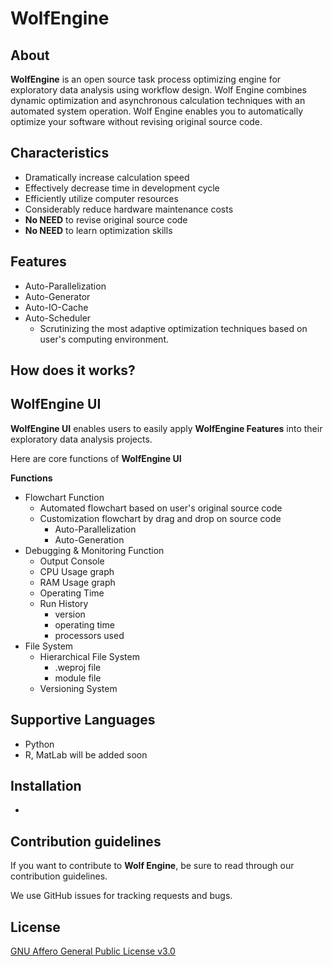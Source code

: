# WolfEngine
## About
**WolfEngine** is an open source task process optimizing engine for exploratory data analysis using workflow design. 
Wolf Engine combines dynamic optimization and asynchronous calculation techniques with an automated system operation. Wolf Engine enables you to automatically optimize your software without revising original source code.

## Characteristics
* Dramatically increase calculation speed 
* Effectively decrease time in development cycle
* Efficiently utilize computer resources 
* Considerably reduce hardware maintenance costs
* **No NEED** to revise original source code 
* **No NEED** to learn optimization skills 

## Features
* Auto-Parallelization 
* Auto-Generator 
* Auto-IO-Cache
* Auto-Scheduler 
    * Scrutinizing the most adaptive optimization techniques based on  user's computing environment.

## How does it works?

## WolfEngine UI
**WolfEngine UI** enables users to easily apply **WolfEngine Features** into their exploratory data analysis projects.

Here are core functions of **WolfEngine UI** 


**Functions**
* Flowchart Function
    * Automated flowchart based on user's original source code 
    * Customization flowchart by drag and drop on source code
        * Auto-Parallelization 
        * Auto-Generation 
* Debugging & Monitoring Function 
    * Output Console
    * CPU Usage graph
    * RAM Usage graph
    * Operating Time
    * Run History 
        * version 
        * operating time
        * processors used
* File System
    * Hierarchical File System 
        * .weproj file 
        * module file 
    * Versioning System

## Supportive Languages

* Python 
* R, MatLab will be added soon

## Installation 

* 

## Contribution guidelines

If you want to contribute to **Wolf Engine**, be sure to read through our contribution guidelines.

We use GitHub issues for tracking requests and bugs. 

## License

[GNU Affero General Public License v3.0](LICENSE)



